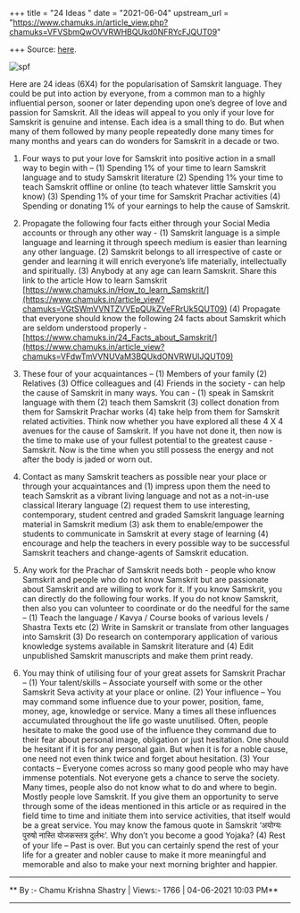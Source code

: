 +++
title = "24 Ideas "
date = "2021-06-04"
upstream_url = "https://www.chamuks.in/article_view.php?chamuks=VFVSbmQwOVVRWHBQUkd0NFRYcFJQUT09"

+++
Source: [here](https://www.chamuks.in/article_view.php?chamuks=VFVSbmQwOVVRWHBQUkd0NFRYcFJQUT09).



![spf](article_img/CHAMU-162282443424%20ideas.jpg)

Here are 24 ideas (6X4) for the popularisation of Samskrit language.
They could be put into action by everyone, from a common man to a highly
influential person, sooner or later depending upon one’s degree of love
and passion for Samskrit. All the ideas will appeal to you only if your
love for Samskrit is genuine and intense. Each idea is a small thing to
do. But when many of them followed by many people repeatedly done many
times for many months and years can do wonders for Samskrit in a decade
or two.  
  
1. Four ways to put your love for Samskrit into positive action in a
small way to begin with – (1) Spending 1% of your time to learn Samskrit
language and to study Samskrit literature (2) Spending 1% your time to
teach Samskrit offline or online (to teach whatever little Samskrit you
know) (3) Spending 1% of your time for Samskrit Prachar activities (4)
Spending or donating 1% of your earnings to help the cause of
Samskrit.  
  
2. Propagate the following four facts either through your Social Media
accounts or through any other way - (1) Samskrit language is a simple
language and learning it through speech medium is easier than learning
any other language. (2) Samskrit belongs to all irrespective of caste or
gender and learning it will enrich everyone’s life materially,
intellectually and spiritually. (3) Anybody at any age can learn
Samskrit. Share this link to the article How to learn Samskrit
[https://www.chamuks.in/How_to_learn_Samskrit/](https://www.chamuks.in/article_view?chamuks=VGtSWmVVNTZVVEpQUkZVeFRrUk5QUT09)
(4) Propagate that everyone should know the following 24 facts about
Samskrit which are seldom understood properly -
[https://www.chamuks.in/24_Facts_about_Samskrit/](https://www.chamuks.in/article_view?chamuks=VFdwTmVVNUVaM3BQUkdONVRWUlJQUT09)  
  
3. These four of your acquaintances – (1) Members of your family (2)
Relatives (3) Office colleagues and (4) Friends in the society - can
help the cause of Samskrit in many ways. You can - (1) speak in Samskrit
language with them (2) teach them Samskrit (3) collect donation from
them for Samskrit Prachar works (4) take help from them for Samskrit
related activities. Think now whether you have explored all these 4 X 4
avenues for the cause of Samskrit. If you have not done it, then now is
the time to make use of your fullest potential to the greatest cause -
Samskrit. Now is the time when you still possess the energy and not
after the body is jaded or worn out.  
  
4. Contact as many Samskrit teachers as possible near your place or
through your acquaintances and (1) impress upon them the need to teach
Samskrit as a vibrant living language and not as a not-in-use classical
literary language (2) request them to use interesting, contemporary,
student centred and graded Samskrit language learning material in
Samskrit medium (3) ask them to enable/empower the students to
communicate in Samskrit at every stage of learning (4) encourage and
help the teachers in every possible way to be successful Samskrit
teachers and change-agents of Samskrit education.  
  
5. Any work for the Prachar of Samskrit needs both - people who know
Samskrit and people who do not know Samskrit but are passionate about
Samskrit and are willing to work for it. If you know Samskrit, you can
directly do the following four works. If you do not know Samskrit, then
also you can volunteer to coordinate or do the needful for the same –
(1) Teach the language / Kavya / Course books of various levels /
Shastra Texts etc (2) Write in Samskrit or translate from other
languages into Samskrit (3) Do research on contemporary application of
various knowledge systems available in Samskrit literature and (4) Edit
unpublished Samskrit manuscripts and make them print ready.  
  
6. You may think of utilising four of your great assets for Samskrit
Prachar – (1) Your talent/skills – Associate yourself with some or the
other Samskrit Seva activity at your place or online. (2) Your influence
– You may command some influence due to your power, position, fame,
money, age, knowledge or service. Many a times all these influences
accumulated throughout the life go waste unutilised. Often, people
hesitate to make the good use of the influence they command due to their
fear about personal image, obligation or just hesitation. One should be
hesitant if it is for any personal gain. But when it is for a noble
cause, one need not even think twice and forget about hesitation. (3)
Your contacts – Everyone comes across so many good people who may have
immense potentials. Not everyone gets a chance to serve the society.
Many times, people also do not know what to do and where to begin.
Mostly people love Samskrit. If you give them an opportunity to serve
through some of the ideas mentioned in this article or as required in
the field time to time and initiate them into service activities, that
itself would be a great service. You may know the famous quote in
Samskrit ‘अयोग्यः पुरुषो नास्ति योजकस्तत्र दुर्लभः’. Why don’t you
become a good Yojaka? (4) Rest of your life – Past is over. But you can
certainly spend the rest of your life for a greater and nobler cause to
make it more meaningful and memorable and also to make your next morning
brighter and happier.  

------------------------------------------------------------------------

** By :- Chamu Krishna Shastry \| Views:- 1766 \| 04-06-2021 10:03
PM**  

------------------------------------------------------------------------

